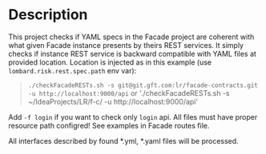
# Description
This project checks if YAML specs in the Facade project are coherent with what given Facade instance presents by theirs
REST services.
It simply checks if instance REST service is backward compatible with YAML files at provided location.
Location is injected as in this example (use `lombard.risk.rest.spec.path` env var):
> `./checkFacadeRESTs.sh -s git@git.gft.com:lr/facade-contracts.git -u http://localhost:9000/api`
or
> './checkFacadeRESTs.sh -s ~/IdeaProjects/LR/f-c/ -u http://localhost:9000/api'

Add `-f login` if you want to check only `login` api. All files must have proper resource path configred!
See examples in Facade routes file.

All interfaces described by found *.yml, *.yaml files will be processed.
